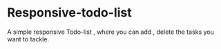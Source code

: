 # Responsive-todo-list
A simple responsive Todo-list , where you can add , delete the tasks you want to tackle.
